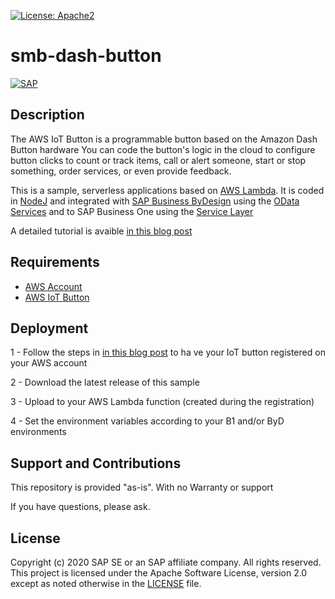 [![License: Apache2](https://img.shields.io/badge/License-Apache2-green.svg)](https://opensource.org/licenses/Apache-2.0)
# smb-dash-button
[![SAP](https://i.imgur.com/0PLCJPD.png)](http://cloudplatform.sap.com/)

## Description
The AWS IoT Button is a programmable button based on the Amazon Dash Button hardware You can code the button's logic in the cloud to configure button clicks to count or track items, call or alert someone, start or stop something, order services, or even provide feedback.

This is a sample, serverless applications based on [AWS Lambda](https://aws.amazon.com/lambda/). It is coded in [NodeJ](https://nodejs.org/en/) and integrated with [SAP Business ByDesign](https://www.sap.com/uk/products/business-bydesign.html) using the [OData Services](https://odata.org) and to SAP Business One using the [Service Layer]()

A detailed tutorial is avaible [in this blog post](https://blogs.sap.com/2019/02/06/iot-made-simple-with-sap-business-one-and-sap-business-bydesign/)


## Requirements
* [AWS Account](https://aws.amazon.com/)
* [AWS IoT Button](https://aws.amazon.com/iotbutton/)


## Deployment
1 - Follow the steps in [in this blog post](https://blogs.sap.com/2019/02/06/iot-made-simple-with-sap-business-one-and-sap-business-bydesign/) to ha ve your IoT button registered on your AWS account

2 - Download the latest release of this sample

3 - Upload to your AWS Lambda function (created during the registration)

4 - Set the environment variables according to your B1 and/or ByD environments

## Support and Contributions  
This repository is provided "as-is". With no Warranty or support

If you have questions, please ask.

## License
Copyright (c) 2020 SAP SE or an SAP affiliate company. All rights reserved. This project is licensed under the Apache Software License, version 2.0 except as noted otherwise in the [LICENSE](LICENSES/Apache-2.0.txt) file.
